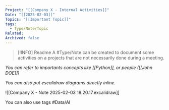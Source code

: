 ```yaml
---
Project: "[[Company X - Internal Activities]]"
Date: "[[2025-02-03]]"
Topics: "[[Important Topic]]"
tags:
  - Type/Note/Topic
Related: 
Archived: false
---
```


> [!INFO] Readme
> A #Type/Note  can be created to document some activities on a projects that are not necessarily done during a meeting.

*You can refer to importants concepts like [[Python]], or people ([[John DOE]])*

*You can also put escalidraw diagrams directly inline.*

![[Company X - Note 2025-02-03 18.20.17.excalidraw]]

You can also use tags #Data/AI